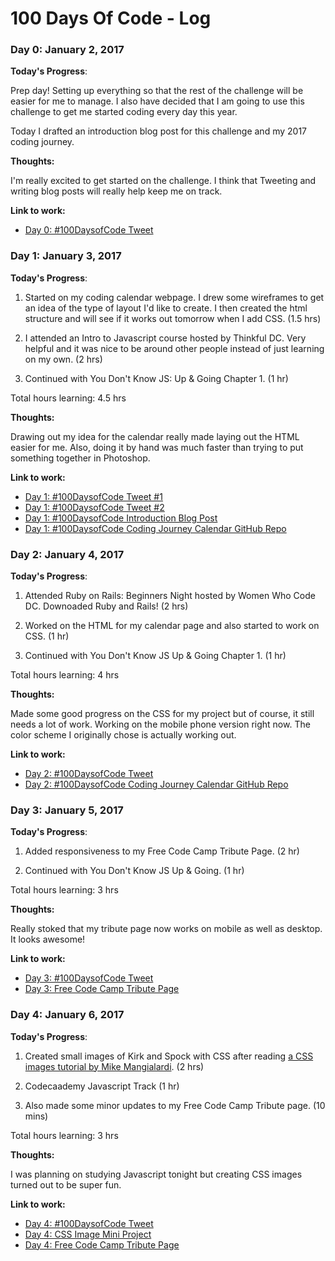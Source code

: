 # 100 Days Of Code - Log

### Day 0: January 2, 2017 

**Today's Progress**: 

Prep day! Setting up everything so that the rest of the challenge will be easier for me to manage. I also have decided that I am going to use this challenge to get me started coding every day this year. 

Today I drafted an introduction blog post for this challenge and my 2017 coding journey. 

**Thoughts:** 

I'm really excited to get started on the challenge. I think that Tweeting and writing blog posts will really help keep me on track.

**Link to work:** 

* [Day 0: #100DaysofCode Tweet](https://twitter.com/musicalwebdev/status/816109258823651328)

### Day 1: January 3, 2017 

**Today's Progress**: 

1. Started on my coding calendar webpage. I drew some wireframes to get an idea of the type of layout I'd like to create. I then created the html structure and will see if it works out tomorrow when I add CSS. (1.5 hrs)

2. I attended an Intro to Javascript course hosted by Thinkful DC. Very helpful and it was nice to be around other people instead of just learning on my own. (2 hrs)

3. Continued with You Don't Know JS: Up & Going Chapter 1. (1 hr)

Total hours learning: 4.5 hrs

**Thoughts:** 

Drawing out my idea for the calendar really made laying out the HTML easier for me. Also, doing it by hand was much faster than trying to put something together in Photoshop. 

**Link to work:** 

* [Day 1: #100DaysofCode Tweet #1](https://twitter.com/musicalwebdev/status/816298369366818817)
* [Day 1: #100DaysofCode Tweet #2](https://twitter.com/musicalwebdev/status/816478256576729089)
* [Day 1: #100DaysofCode Introduction Blog Post](https://medium.com/@brittanyrw/my-2017-coding-journey-100daysofcode-30a55222aa9a#.d3arfg5nq)
* [Day 1: #100DaysofCode Coding Journey Calendar GitHub Repo](https://github.com/brittanyrw/coding-journey-calendar)

### Day 2: January 4, 2017 

**Today's Progress**: 

1. Attended Ruby on Rails: Beginners Night hosted by Women Who Code DC. Downoaded Ruby and Rails! (2 hrs)

2. Worked on the HTML for my calendar page and also started to work on CSS. (1 hr)

3. Continued with You Don't Know JS Up & Going Chapter 1. (1 hr)

Total hours learning: 4 hrs

**Thoughts:** 

Made some good progress on the CSS for my project but of course, it still needs a lot of work. Working on the mobile phone version right now. The color scheme I originally chose is actually working out. 

**Link to work:** 

* [Day 2: #100DaysofCode Tweet](https://twitter.com/musicalwebdev/status/816853513674362881)
* [Day 2: #100DaysofCode Coding Journey Calendar GitHub Repo](https://github.com/brittanyrw/coding-journey-calendar)


### Day 3: January 5, 2017 

**Today's Progress**: 

1. Added responsiveness to my Free Code Camp Tribute Page. (2 hr)

2. Continued with You Don't Know JS Up & Going. (1 hr)

Total hours learning: 3 hrs

**Thoughts:** 

Really stoked that my tribute page now works on mobile as well as desktop. It looks awesome!

**Link to work:** 

* [Day 3: #100DaysofCode Tweet](https://twitter.com/musicalwebdev/status/817191625470447616)
* [Day 3: Free Code Camp Tribute Page](https://brittanyrw.github.io/free-code-camp-tribute-page-v2/)


### Day 4: January 6, 2017 

**Today's Progress**: 

1. Created small images of Kirk and Spock with CSS after reading [a CSS images tutorial by Mike Mangialardi](http://codepen.io/mikemang/post/a-beginner-s-guide-to-pure-css-images). (2 hrs)

2. Codecaademy Javascript Track (1 hr)

3. Also made some minor updates to my Free Code Camp Tribute page. (10 mins)

Total hours learning: 3 hrs

**Thoughts:** 

I was planning on studying Javascript tonight but creating CSS images turned out to be super fun. 

**Link to work:** 

* [Day 4: #100DaysofCode Tweet](https://twitter.com/musicalwebdev/status/817557364735930372)
* [Day 4: CSS Image Mini Project](http://codepen.io/trekkiegirl/full/vgOeNP/)
* [Day 4: Free Code Camp Tribute Page](https://brittanyrw.github.io/free-code-camp-tribute-page-v2/)

